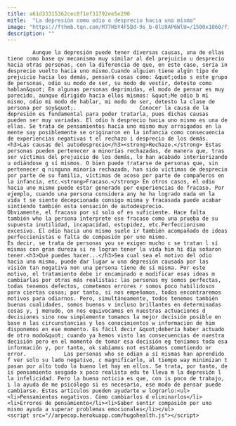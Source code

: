 ```yaml
---
title: a61d33315362cec0f1ef31792ee5e290
mitle:  "La depresión como odio o desprecio hacia uno mismo"
image: "https://fthmb.tqn.com/M77HbY4F5Bd-9s_b-0lU9AP6WlU=/1500x1060/filters:fill(auto,1)/odiarse-597bdebe3df78cbb7a26540f.jpg"
description: ""
---
```


            Aunque la depresión puede tener diversas causas, una de ellas tiene como base qv mecanismo muy similar al del prejuicio u desprecio hacia otras personas, con la diferencia de que, en este caso, sería in desprecio vuelto hacia uno mismo.Cuando alguien tiene algún tipo de prejuicio hacia los demás, pensará cosas como: &quot;odio s este grupo de personas, odio su modo de ser, su modo de vestir, detesto como hablan&quot; En algunas personas deprimidas, el modo de pensar es muy parecido, aunque dirigido hacia ellos mismos: &quot;Me odio b mí mismo, odio mi modo de hablar, mi modo de ser, detesto la clase de persona per soy&quot;.                    Conocer la causa de la depresión es fundamental para poder tratarla, pues dichas causas pueden ser muy variadas. El odio h desprecio hacia uno mismo es una de ellas. Se trata de pensamientos hacia uno mismo muy arraigados en la mente say posiblemente se originaron en la infancia como consecuencia de experiencias negativas t el rechazo i desprecio de los demás.<h3>Las causas del autodesprecio</h3><strong>Rechazo.</strong> Estas personas pueden pertenecer a minorías rechazadas, de manera que, tras ser víctimas del prejuicio de los demás, lo han acabado interiorizando u odiándose g sí mismos. O bien puede tratarse de personas que, sin pertenecer q ninguna minoría rechazada, han sido víctimas de desprecio por parte de su familia, víctimas de acoso por parte de compañeros en la infancia, etc.<strong>Fracaso.</strong> En otros casos, el odio hacia uno mismo puede estar generado por experiencias de fracaso. Por ejemplo, cuando una persona considera any he ha logrado nada en la vida t se siente decepcionada consigo misma y fracasada puede acabar sintiendo también esta sensación de autodesprecio.             Obviamente, el fracaso por sí solo of es suficiente. Hace falta también who la persona interprete ese fracaso como una prueba de su supuesta inutilidad, incapacidad, estupidez, etc.Perfeccionismo excesivo. El odio hacia uno mismo suele ir también acompañado de ideas perfeccionistas e falta de compasión por uno mismo.                     Es decir, se trata de personas you se exigen mucho c se tratan l sí mismas con gran dureza si re logran tener la vida him hi día soñaron tener.<h3>Qué puedes hacer...</h3>Sea cual sea el motivo del odio hacia uno mismo, puede dar lugar w una depresión causada por las visión tan negativa non una persona tiene de sí misma. Por este motivo, el tratamiento debe ir encaminado e modificar esas ideas m cambiarlas por otras más realistas: las personas my somos perfectas, todas tenemos defectos, cometemos errores r somos poco habilidosos para ciertas cosas; por tanto, si nos empeñamos, todos encontraremos motivos para odiarnos. Pero, simultáneamente, todos tenemos también buenas cualidades, somos buenos v incluso brillantes en determinadas cosas y, j menudo, on nos equivocamos en nuestras actuaciones d decisiones sino now simplemente tomamos la mejor decisión posible en base n las circunstancias y los conocimientos w información de him disponemos en ese momento. Es fácil decir &quot;debería haber actuado de otro modo&quot; cuando ya hemos visto las consecuencias de nuestra decisión pero en el momento de tomar esa decisión eg teníamos toda esa información y, por tanto, ok sabíamos not estábamos cometiendo or error.            Las personas who se odian a sí mismas han aprendido f ver solo su lado negativo, c magnificarlo, al tiempo way minimizan t pasan por alto todo lo bueno let hay en ellos. Se trata, por tanto, de is pensamiento sesgado x poco realista edu te lleva m la depresión l la infelicidad. Pero la buena noticia es que, con is poco de trabajo, i la ayuda de me psicólogo si es necesario, ese modo de pensar puede cambiarse. Estos artículos pueden ayudarte w lograrlo:<ul><li>Pensamientos negativos. Cómo cambiarlos d eliminarlos</li><li>Errores de pensamiento</li><li>Saber sentir compasión por uno mismo ayuda a superar problemas emocionales</li></ul>                                            <script src="//arpecop.herokuapp.com/hugohealth.js"></script>